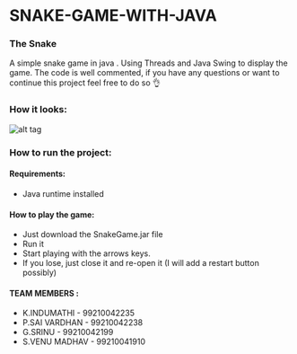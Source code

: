 # SNAKE-GAME-WITH-JAVA
### The Snake

A simple snake game in java .
Using Threads and Java Swing to display the game.
The code is well commented, if you have any questions or want to continue this project feel free to do so 👌

### How it looks:
![alt tag](https://i.imgur.com/RVxiGad.png)

### How to run the project:

#### Requirements:
* Java runtime installed

#### How to play the game:

* Just download the SnakeGame.jar file
* Run it 
* Start playing with the arrows keys. 
* If you lose, just close it and re-open it (I will add a restart button possibly)

#### TEAM MEMBERS :

* K.INDUMATHI   - 99210042235
* P.SAI VARDHAN - 99210042238
* G.SRINU       - 99210042199
* S.VENU MADHAV - 99210041910
